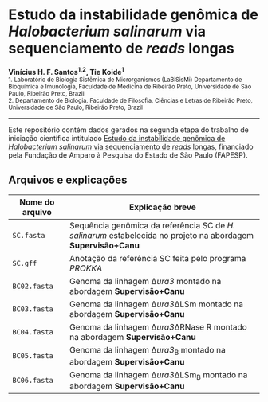 # Estudo da instabilidade genômica de _Halobacterium salinarum_ via sequenciamento de _reads_ longas

__Vinícius H. F. Santos<sup>1,2</sup>, Tie Koide<sup>1</sup>__
<br>
<sub>1. Laboratório de Biologia Sistêmica de Microrganismos (LaBiSisMi) Departamento de Bioquímica e Imunologia, Faculdade de Medicina de Ribeirão Preto, Universidade de São Paulo, Ribeirão Preto, Brazil</sub><br>
<sub>2. Departamento de Biologia, Faculdade de Filosofia, Ciências e Letras de Ribeirão Preto, Universidade de São Paulo, Ribeirão Preto, Brazil</sub>


---
Este repositório contém dados gerados na segunda etapa do trabalho de iniciação científica intitulado [Estudo da instabilidade genômica de _Halobacterium salinarum_ via sequenciamento de _reads_ longas](https://bv.fapesp.br/pt/bolsas/186664/estudo-da-instabilidade-genomica-de-halobacterium-salinarum-nrc-1-via-sequenciamento-de-reads-longas/), financiado pela Fundação de Amparo à Pesquisa do Estado de São Paulo (FAPESP).

## Arquivos e explicações

|Nome do arquivo|Explicação breve|
|---------------|----------------|
|`SC.fasta`|Sequência genômica da referência SC de _H. salinarum_ estabelecida no projeto na abordagem **Supervisão+Canu**|
|`SC.gff`| Anotação da referência SC feita pelo programa _PROKKA_|
|`BC02.fasta`| Genoma da linhagem Δ<i>ura3</i> montado na abordagem **Supervisão+Canu**|
|`BC03.fasta`| Genoma da linhagem Δ<i>ura3</i>ΔLSm montado na abordagem **Supervisão+Canu**|
|`BC04.fasta`| Genoma da linhagem Δ<i>ura3</i>ΔRNase R montado na abordagem **Supervisão+Canu**|
|`BC05.fasta`| Genoma da linhagem Δ<i>ura3</i><sub>B</sub> montado na abordagem **Supervisão+Canu**|
|`BC06.fasta`| Genoma da linhagem Δ<i>ura3</i>ΔLSm<sub>B</sub> montado na abordagem **Supervisão+Canu**|
